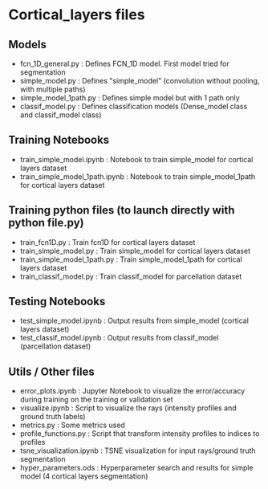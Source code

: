 # Cortical_layers files

## Models

- fcn_1D_general.py : Defines FCN_1D model. First model tried for segmentation
- simple_model.py : Defines "simple_model" (convolution without pooling, with multiple paths)
- simple_model_1path.py : Defines simple model but with 1 path only
- classif_model.py : Defines classification models (Dense_model class and classif_model class)

## Training Notebooks

- train_simple_model.ipynb : Notebook to train simple_model for cortical layers dataset
- train_simple_model_1path.ipynb : Notebook to train simple_model_1path for cortical layers dataset

## Training python files (to launch directly with python file.py)

- train_fcn1D.py : Train fcn1D for cortical layers dataset
- train_simple_model.py : Train simple_model for cortical layers dataset
- train_simple_model_1path.py : Train simple_model_1path for cortical layers dataset
- train_classif_model.py : Train classif_model for parcellation dataset

## Testing Notebooks

- test_simple_model.ipynb : Output results from simple_model (cortical layers dataset)
- test_classif_model.ipynb : Output results from classif_model (parcellation dataset)


## Utils / Other files

- error_plots.ipynb : Jupyter Notebook to visualize the error/accuracy during training on the training or validation set
- visualize.ipynb : Script to visualize the rays (intensity profiles and ground truth labels)
- metrics.py : Some metrics used
- profile_functions.py : Script that transform intensity profiles to indices to profiles
- tsne_visualization.ipynb : TSNE visualization for input rays/ground truth segmentation
- hyper_parameters.ods : Hyperparameter search and results for simple model (4 cortical layers segmentation)



